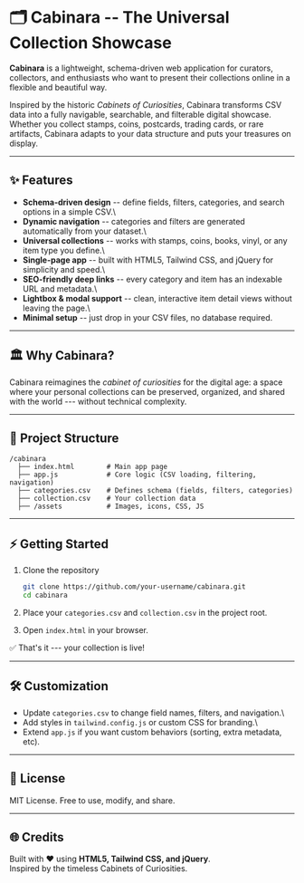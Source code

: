 # 🗂️ Cabinara -- The Universal Collection Showcase

**Cabinara** is a lightweight, schema-driven web application for
curators, collectors, and enthusiasts who want to present their
collections online in a flexible and beautiful way.

Inspired by the historic *Cabinets of Curiosities*, Cabinara transforms
CSV data into a fully navigable, searchable, and filterable digital
showcase. Whether you collect stamps, coins, postcards, trading cards,
or rare artifacts, Cabinara adapts to your data structure and puts your
treasures on display.

------------------------------------------------------------------------

## ✨ Features

-   **Schema-driven design** -- define fields, filters, categories, and
    search options in a simple CSV.\
-   **Dynamic navigation** -- categories and filters are generated
    automatically from your dataset.\
-   **Universal collections** -- works with stamps, coins, books, vinyl,
    or any item type you define.\
-   **Single-page app** -- built with HTML5, Tailwind CSS, and jQuery
    for simplicity and speed.\
-   **SEO-friendly deep links** -- every category and item has an
    indexable URL and metadata.\
-   **Lightbox & modal support** -- clean, interactive item detail views
    without leaving the page.\
-   **Minimal setup** -- just drop in your CSV files, no database
    required.

------------------------------------------------------------------------

## 🏛️ Why Cabinara?

Cabinara reimagines the *cabinet of curiosities* for the digital age: a
space where your personal collections can be preserved, organized, and
shared with the world --- without technical complexity.

------------------------------------------------------------------------

## 📂 Project Structure

    /cabinara
      ├── index.html        # Main app page
      ├── app.js            # Core logic (CSV loading, filtering, navigation)
      ├── categories.csv    # Defines schema (fields, filters, categories)
      ├── collection.csv    # Your collection data
      ├── /assets           # Images, icons, CSS, JS

------------------------------------------------------------------------

## ⚡ Getting Started

1.  Clone the repository

    ``` bash
    git clone https://github.com/your-username/cabinara.git
    cd cabinara
    ```

2.  Place your `categories.csv` and `collection.csv` in the project
    root.

3.  Open `index.html` in your browser.

✅ That's it --- your collection is live!

------------------------------------------------------------------------

## 🛠️ Customization

-   Update `categories.csv` to change field names, filters, and
    navigation.\
-   Add styles in `tailwind.config.js` or custom CSS for branding.\
-   Extend `app.js` if you want custom behaviors (sorting, extra
    metadata, etc).

------------------------------------------------------------------------

## 📜 License

MIT License. Free to use, modify, and share.

------------------------------------------------------------------------

## 🌐 Credits

Built with ❤️ using **HTML5, Tailwind CSS, and jQuery**.\
Inspired by the timeless Cabinets of Curiosities.
